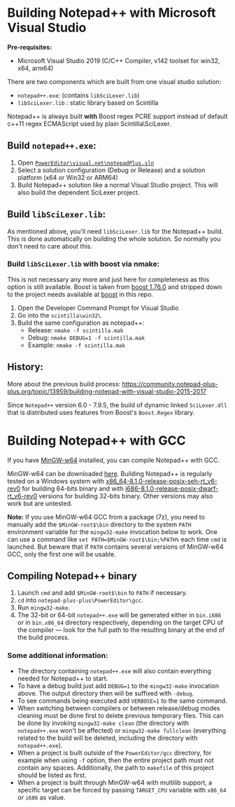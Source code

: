 # Building Notepad++ with Microsoft Visual Studio

**Pre-requisites:**

 - Microsoft Visual Studio 2019 (C/C++ Compiler, v142 toolset for win32, x64, arm64)

There are two components which are built from one visual studio solution:

 - `notepad++.exe`: (contains `libSciLexer.lib`)
 - `libSciLexer.lib` : static library based on Scintilla

Notepad++ is always built **with** Boost regex PCRE support instead of default c++11 regex ECMAScript used by plain Scintilla\SciLexer.

## Build `notepad++.exe`:

 1. Open [`PowerEditor\visual.net\notepadPlus.sln`](https://github.com/notepad-plus-plus/notepad-plus-plus/blob/master/PowerEditor/visual.net/notepadPlus.sln)
 2. Select a solution configuration (Debug or Release) and a solution platform (x64 or Win32 or ARM64)
 3. Build Notepad++ solution like a normal Visual Studio project. This will also build the dependent SciLexer project.

## Build `libSciLexer.lib`:

As mentioned above, you'll need `libSciLexer.lib` for the Notepad++ build. This is done automatically on building the whole solution. So normally you don't need to care about this.

### Build `libSciLexer.lib` with boost via nmake:

This is not necessary any more and just here for completeness as this option is still available.
Boost is taken from [boost 1.76.0](https://www.boost.org/users/history/version_1_76_0.html) and stripped down to the project needs available at [boost](https://github.com/notepad-plus-plus/notepad-plus-plus/tree/master/boostregex/boost) in this repo.

1. Open the Developer Command Prompt for Visual Studio
2. Go into the `scintilla\win32\`
3. Build the same configuration as notepad++:
   - Release: `nmake -f scintilla.mak`
   - Debug: `nmake DEBUG=1 -f scintilla.mak`
   - Example:
   `nmake -f scintilla.mak`

## History:
More about the previous build process: https://community.notepad-plus-plus.org/topic/13959/building-notepad-with-visual-studio-2015-2017

Since `Notepad++` version 6.0 - 7.9.5, the build of dynamic linked `SciLexer.dll` that is distributed
uses features from Boost's `Boost.Regex` library.

# Building Notepad++ with GCC

If you have [MinGW-w64](https://www.mingw-w64.org/) installed, you can compile Notepad++ with GCC.

MinGW-w64 can be downloaded [here](https://sourceforge.net/projects/mingw-w64/files/). Building Notepad++ is regularly tested on a Windows system with [x86_64-8.1.0-release-posix-seh-rt_v6-rev0](https://sourceforge.net/projects/mingw-w64/files/Toolchains%20targetting%20Win64/Personal%20Builds/mingw-builds/8.1.0/threads-posix/seh/x86_64-8.1.0-release-posix-seh-rt_v6-rev0.7z) for building 64-bits binary and with [i686-8.1.0-release-posix-dwarf-rt_v6-rev0](https://sourceforge.net/projects/mingw-w64/files/Toolchains%20targetting%20Win32/Personal%20Builds/mingw-builds/8.1.0/threads-posix/dwarf/i686-8.1.0-release-posix-dwarf-rt_v6-rev0.7z) versions for building 32-bits binary. Other versions may also work but are untested.

**Note:** If you use MinGW-w64 GCC from a package (7z), you need to manually add the `$MinGW-root$\bin` directory to the system `PATH` environment variable for the `mingw32-make` invocation below to work. One can use a command like `set PATH=$MinGW-root$\bin;%PATH%` each time `cmd` is launched. But beware that if `PATH` contains several versions of MinGW-w64 GCC, only the first one will be usable.

## Compiling Notepad++ binary

1. Launch `cmd` and add `$MinGW-root$\bin` to `PATH` if necessary.
2. `cd` into `notepad-plus-plus\PowerEditor\gcc`.
3. Run `mingw32-make`.
4. The 32-bit or 64-bit `notepad++.exe` will be generated either in `bin.i686` or in `bin.x86_64` directory respectively, depending on the target CPU of the compiler — look for the full path to the resulting binary at the end of the build process.

### Some additional information:

* The directory containing `notepad++.exe` will also contain everything needed for Notepad++ to start.
* To have a debug build just add `DEBUG=1` to the `mingw32-make` invocation above. The output directory then will be suffixed with `-debug`.
* To see commands being executed add `VERBOSE=1` to the same command.
* When switching between compilers or between release/debug modes cleaning must be done first to delete previous temporary files. This can be done by invoking `mingw32-make clean` (the directory with `notepad++.exe` won't be affected) or `mingw32-make fullclean` (everything related to the build will be deleted, including the directory with `notepad++.exe`).
* When a project is built outside of the `PowerEditor/gcc` directory, for example when using `-f` option, then the entire project path must not contain any spaces. Additionally, the path to `makefile` of this project should be listed as first.
* When a project is built through MinGW-w64 with multilib support, a specific target can be forced by passing `TARGET_CPU` variable with `x86_64` or `i686` as value.
